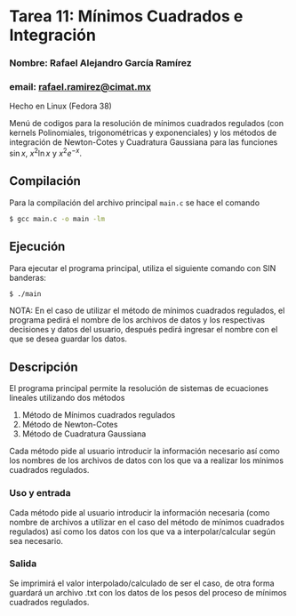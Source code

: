
# Tarea 11: Mínimos Cuadrados e Integración
### Nombre: Rafael Alejandro García Ramírez 
### email: rafael.ramirez@cimat.mx

Hecho en Linux (Fedora 38)

Menú de codigos para la resolución de mínimos cuadrados regulados (con kernels Polinomiales, trigonométricas y exponenciales) y los métodos de integración de 
Newton-Cotes y Cuadratura Gaussiana para las funciones $\sin{x}$, $x^{2}\ln{x}$ y $x^{2}e^{-x}$.
## Compilación

Para la compilación del archivo principal ```main.c``` se hace el comando 

```bash
$ gcc main.c -o main -lm
```

## Ejecución

Para ejecutar el programa principal, utiliza el siguiente comando con SIN banderas:

```bash
$ ./main 
```
NOTA: En el caso de utilizar el método de mínimos cuadrados regulados, el programa pedirá el nombre de los archivos de datos y los respectivas decisiones y datos 
del usuario, después pedirá ingresar el nombre con el que se desea guardar los datos.

## Descripción

El programa principal permite la resolución de sistemas de ecuaciones lineales utilizando dos métodos

1. Método de Mínimos cuadrados regulados 
2. Método de Newton-Cotes
3. Método de Cuadratura Gaussiana

Cada método pide al usuario introducir la información necesario así como los nombres de los archivos de datos con los que va a realizar los mínimos cuadrados
regulados.

### Uso y entrada
Cada método pide al usuario introducir la información necesaria (como nombre de archivos a utilizar en el caso del método de mínimos cuadrados regulados) así como los datos con los que va a interpolar/calcular según sea necesario.

### Salida
Se imprimirá el valor interpolado/calculado de ser el caso, de otra forma guardará un archivo .txt con los datos de los pesos del proceso de mínimos cuadrados regulados.
